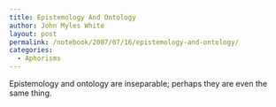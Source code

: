 ```yaml
---
title: Epistemology And Ontology
author: John Myles White
layout: post
permalink: /notebook/2007/07/16/epistemology-and-ontology/
categories:
  - Aphorisms
---
```


Epistemology and ontology are inseparable; perhaps they are even the same thing.
